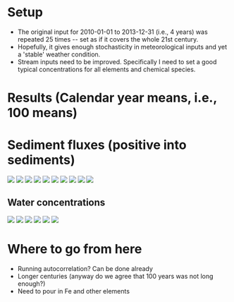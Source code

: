 # Setup 

- The original input for 2010-01-01 to 2013-12-31 (i.e., 4 years) was
  repeated 25 times -- set as if it covers the whole 21st century.
- Hopefully, it gives enough stochasticity in meteorological inputs
  and yet a 'stable' weather condition.
- Stream inputs need to be improved. Specifically I need to set a good
  typical concentrations for all elements and chemical species. 

# Results (Calendar year means, i.e., 100 means)

# Sediment fluxes (positive into sediments)

![](figures/sedOxygen.png) 
![](figures/sedOM.png) 
![](figures/sedOM2.png) 
![](figures/sedAl(OH)3.png)
![](figures/sedFe2+.png)
![](figures/sedFe(OH)3.png) 
![](figures/sedNO3-.png)
![](figures/sedNH4+.png) 
![](figures/sedPO4.png)
![](figures/sedPO4adsa.png) 

## Water concentrations

![](figures/O2abs.png) 
![](figures/O2abs_zoomed.png) 
![](figures/TotP.png) 
![](figures/TotP_zoomed.png) 
![](figures/chl.png) 
![](figures/chl_zoomed.png) 

# Where to go from here

- Running autocorrelation? Can be done already
- Longer centuries (anyway do we agree that 100 years was not long
  enough?)
- Need to pour in Fe and other elements
